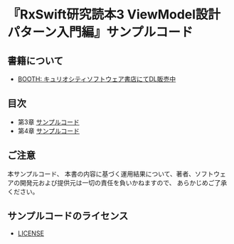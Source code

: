 # 『RxSwift研究読本3 ViewModel設計パターン入門編』サンプルコード

## 書籍について

- [BOOTH: キュリオシティソフトウェア書店にてDL販売中](https://swift.booth.pm/items/1223536)

## 目次

- 第3章 [サンプルコード](Contents/SergdortStyle/)
- 第4章 [サンプルコード](Contents/KickstarterStyle/)

## ご注意

本サンプルコード、
本書の内容に基づく運用結果について、著者、ソフトウェアの開発元および提供元は一切の責任を負いかねますので、
あらかじめご了承ください。

## サンプルコードのライセンス

- [LICENSE](/LICENSE)
